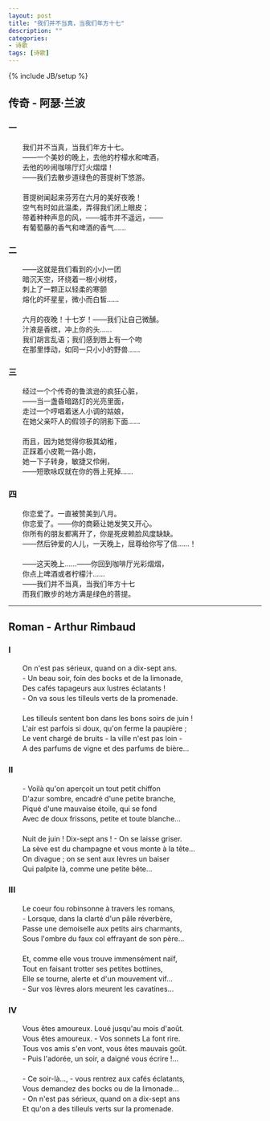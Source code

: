 ```yaml
---
layout: post
title: "我们并不当真，当我们年方十七"
description: ""
categories: 
- 诗歌
tags: [诗歌]
---
```

{% include JB/setup %}
## 传奇 - 阿瑟·兰波     
### 一    
　　我们并不当真，当我们年方十七。   
　　——一个美妙的晚上，去他的柠檬水和啤酒，   
　　去他的吵闹咖啡厅灯火熠熠！   
　　——我们去散步道绿色的菩提树下悠游。   
　　   
　　菩提树闻起来芬芳在六月的美好夜晚！   
　　空气有时如此温柔，弄得我们闭上眼皮；  
　　带着种种声息的风，——城市并不遥远，——  
　　有葡萄藤的香气和啤酒的香气……  
### 二   
　　——这就是我们看到的小小一团  
　　暗沉天空，环绕着一根小树枝，  
　　刺上了一颗正以轻柔的寒颤  
　　熔化的坏星星，微小而白皙……  
　　  
　　六月的夜晚！十七岁！——我们让自己微醺。  
　　汁液是香槟，冲上你的头……  
　　我们胡言乱语；我们感到唇上有一个吻  
　　在那里悸动，如同一只小小的野兽……  
### 三  
　　经过一个个传奇的鲁滨逊的疯狂心脏，  
　　——当一盏昏暗路灯的光亮里面，  
　　走过一个哼唱着迷人小调的姑娘，  
　　在她父亲吓人的假领子的阴影下面……  
　　   
　　而且，因为她觉得你极其幼稚，  
　　正踩着小皮靴一路小跑，  
　　她一下子转身，敏捷又伶俐，  
　　——短歌咏叹就在你的唇上死掉……  
### 四  
　　你恋爱了。一直被赞美到八月。  
　　你恋爱了。——你的商籁让她发笑又开心。  
　　你所有的朋友都离开了，你是死皮赖脸风度缺缺。  
　　——然后钟爱的人儿，一天晚上，屈尊给你写了信……！  
　　  
　　——这天晚上……——你回到咖啡厅光彩熠熠，  
　　你点上啤酒或者柠檬汁……  
　　——我们并不当真，当我们年方十七  
　　而我们散步的地方满是绿色的菩提。  

----------
## Roman - Arthur Rimbaud ##
### I ###
　　On n'est pas sérieux, quand on a dix-sept ans.  
　　- Un beau soir, foin des bocks et de la limonade,  
　　Des cafés tapageurs aux lustres éclatants !  
　　- On va sous les tilleuls verts de la promenade.  
　　  
　　Les tilleuls sentent bon dans les bons soirs de juin !  
　　L'air est parfois si doux, qu'on ferme la paupière ;  
　　Le vent chargé de bruits - la ville n'est pas loin -  
　　A des parfums de vigne et des parfums de bière...  
### II ###
　　- Voilà qu'on aperçoit un tout petit chiffon  
　　D'azur sombre, encadré d'une petite branche,  
　　Piqué d'une mauvaise étoile, qui se fond  
　　Avec de doux frissons, petite et toute blanche...  
　　  
　　Nuit de juin ! Dix-sept ans ! - On se laisse griser.  
　　La sève est du champagne et vous monte à la tête...  
　　On divague ; on se sent aux lèvres un baiser  
　　Qui palpite là, comme une petite bête...  
### III ###
　　Le coeur fou robinsonne à travers les romans,  
　　- Lorsque, dans la clarté d'un pâle réverbère,  
　　Passe une demoiselle aux petits airs charmants,  
　　Sous l'ombre du faux col effrayant de son père...  
　　  
　　Et, comme elle vous trouve immensément naïf,  
　　Tout en faisant trotter ses petites bottines,  
　　Elle se tourne, alerte et d'un mouvement vif...  
　　- Sur vos lèvres alors meurent les cavatines...  
### IV ###
　　Vous êtes amoureux. Loué jusqu'au mois d'août.  
　　Vous êtes amoureux. - Vos sonnets La font rire.  
　　Tous vos amis s'en vont, vous êtes mauvais goût.   
　　- Puis l'adorée, un soir, a daigné vous écrire !...  
　　  
　　- Ce soir-là..., - vous rentrez aux cafés éclatants,  
　　Vous demandez des bocks ou de la limonade...  
　　- On n'est pas sérieux, quand on a dix-sept ans  
　　Et qu'on a des tilleuls verts sur la promenade.    